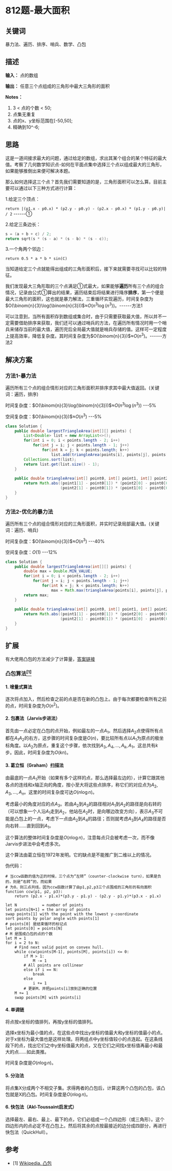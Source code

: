 # 812题-最大面积

## 关键词

暴力法、遍历、排序、哨兵、数学、凸包

## 描述

**输入：** 点的数组

**输出：** 任意三个点组成的三角形中最大三角形的面积

**Notes：** 

1. 3 < 点的个数 < 50;
2. 点集无重复
3. 点的x、y坐标范围在[-50,50];
4. 精确到10^-6;

## 思路

这是一道间接求最大的问题，通过给定的数组，求出其某个组合的某个特征的最大值。考察了几何数学知识点-如何在平面点集中选择三个点以组成最大的三角形，如果能够推倒出来便可解决本题。

那么如何选择这三个点？首先我们需要知道的是，三角形面积可以怎么算。目前主要可以通过以下三种方式进行计算：

1.给定三个顶点：

`return |(p1.x - p0.x) * (p2.y - p0.y) - (p2.x - p0.x) * (p1.y - p0.y)| / 2` ------①

2.给定三条边长：

``` c
s = (a + b + c) / 2;
return sqrt(s * (s - a) * (s - b) * (s - c));
```

3.一个角两个邻边：

`return 0.5 * a * b * sin(C)`

当知道给定三个点就能得出组成的三角形面积后，接下来就需要寻找可以比较的特征。

我们发现最大三角形取的三个点满足①式最大，如果能够**遍历**所有三个点的组合情况，记录由公式①算出的结果，遍历结束后将结果进行降序**排序**，第一个便是最大三角形的面积，这也就是暴力解法，三重循环实现遍历，时间复杂度为$O(\binom{n}{3}\log(\binom{n}{3}))$≈$O(n^{3}\log(n^{3}))$。------方法1

可以注意到，当所有面积存到数组或集合时，由于只需要获取最大值，所以并不一定需要借助排序来获取，我们还可以通过哨兵的方法，在遍历所有情况时用一个哨兵来储存当前的最大值，遍历完后全局最大值就是哨兵存储的值。这样可一定程度上提高效率，降低复杂度。其时间复杂度为$O(\binom{n}{3})$≈$O(n^{3})$。------方法2

## 解决方案

### 方法1-暴力法

遍历所有三个点的组合情形对应的三角形面积并排序求其中最大值返回。(关键词：遍历，排序)

时间复杂度：$O(\binom{n}{3}\log(\binom{n}{3}))$≈$O(n^{3}\log(n^{3}))$   ---5%

空间复杂度：$O(\binom{n}{3})$≈$O(n^{3})$   ---5%

``` java
class Solution {
    public double largestTriangleArea(int[][] points) {
        List<Double> list = new ArrayList<>();
        for(int i = 0; i < points.length - 2; i++)
            for(int j = i; j < points.length - 1; j++)
                for(int k = j; k < points.length; k++)
                    list.add(triangleArea(points[i], points[j], points[k]));
        Collections.sort(list);
        return list.get(list.size() - 1);
    }
    
    public double triangleArea(int[] point0, int[] point1, int[] point2){
        return Math.abs((point1[1] - point0[1]) * (point2[0] - point0[0]) -
                        (point2[1] - point0[1]) * (point1[0] - point0[0])) / 2.0;
    }
}
```

### 方法2-优化的暴力法

遍历所有三个点的组合情形对应的三角形面积，并实时记录局部最大值。(关键词：遍历、哨兵)

时间复杂度：$O(\binom{n}{3})$≈$O(n^{3})$   ---40%

空间复杂度：$O(1)$   ---12%

``` java
class Solution {
    public double largestTriangleArea(int[][] points) {
        double max = Double.MIN_VALUE;
        for(int i = 0; i < points.length - 2; i++)
            for(int j = i; j < points.length - 1; j++)
                for(int k = j; k < points.length; k++)
                    max = Math.max(triangleArea(points[i], points[j], points[k]), max);
        return max;
    }
    
    public double triangleArea(int[] point0, int[] point1, int[] point2){
        return Math.abs((point1[1] - point0[1]) * (point2[0] - point0[0]) -
                        (point2[1] - point0[1]) * (point1[0] - point0[0])) / 2.0;
    }
}
```

## 扩展

有大佬用凸包的方法减少了计算量，[答案链接](https://leetcode.com/problems/largest-triangle-area/discuss/179046/C)

### 凸包算法[<sup>[1]</sup>](#refer-anchor-1)

#### 1. 增量式算法

逐次将点加入，然后检查之前的点是否在新的凸包上。由于每次都要检查所有之前的点，时间复杂度为$O(n^{2})$。

#### 2. 包裹法（Jarvis步进法）

首先由一点必定在凸包的点开始，例如最左的一点$A_{1}$。然后选择$A_{2}$点使得所有点都在$A_{1}A_{2}$的右方，这步骤的时间复杂度是$O(n)$，要比较所有点以$A_{1}$为原点的极坐标角度。以$A_{2}$为原点，重复这个步骤，依次找到$A_{3},A_{4},...,A_{k},A_{1}$。这总共有$k$步。因此，时间复杂度为$O(kn)$。

#### 3. 葛立恒（Graham）扫描法

由最底的一点$A_{1}$开始（如果有多个这样的点，那么选择最左边的），计算它跟其他各点的连线和x轴正向的角度，按小至大将这些点排序，称它们的对应点为$A_{2},A_{3},...,A_{n}$。这里的时间复杂度可达$O(n\log {n})$。

考虑最小的角度对应的点$A_{3}$。若由$A_{2}$到$A_{3}$的路径相对$A_{1}$到$A_{2}$的路径是向右转的（可以想象一个人沿$A_{1}$走到$A_{2}$，他站在$A_{2}$时，是向哪边改变方向），表示$A_{3}$不可能是凸包上的一点，考虑下一点由$A_{2}$到$A_{4}$的路径；否则就考虑$A_{3}$到$A_{4}$的路径是否向右转……直到回到$A_{1}$。

这个算法的整体时间复杂度是$O(n\log {n})$，注意每点只会被考虑一次，而不像Jarvis步进法中会考虑多次。

这个算法由葛立恒在1972年发明。它的缺点是不能推广到二维以上的情况。

伪代码：

``` alg
# 当ccw函数的值为正的时候，三个点为“左转”（counter-clockwise turn），如果是负的，则是“右转”的，而如果
# 为0，则三点共线，因为ccw函数计算了由p1,p2,p3三个点围成的三角形的有向面积
function ccw(p1, p2, p3):
    return (p2.x - p1.x)*(p3.y - p1.y) - (p2.y - p1.y)*(p3.x - p1.x)

let N           = number of points
let points[N+1] = the array of points
swap points[1] with the point with the lowest y-coordinate
sort points by polar angle with points[1]
# points[0] 是结束循环的标记点
let points[0] = points[N]
# M 是围成凸包的点的个数
let M = 1
for i = 2 to N:
    # Find next valid point on convex hull.
    while ccw(points[M-1], points[M], points[i]) <= 0:
        if M > 1:
            M -= 1
        # All points are collinear
        else if i == N:
            break
        else
            i += 1
        # 更新M，并把points[i]放到正确的位置
    M += 1
    swap points[M] with points[i]
```

#### 4. 单调链

将点按x坐标的值排列，再按y坐标的值排列。

选择x坐标为最小值的点，在这些点中找出y坐标的值最大和y坐标的值最小的点。对于x坐标为最大值也是这样处理。将两组点中y坐标值较小的点连起。在这条线段下的点，找出它们之中y坐标值最大的点，又在它们之间找x坐标值再最小和最大的点……如此类推。

时间复杂度是$O(n\log {n})$。

#### 5. 分治法

将点集X分成两个不相交子集。求得两者的凸包后，计算这两个凸包的凸包，该凸包就是X的凸包。时间复杂度是$O(n\log {n})$。

#### 6. 快包法（Akl-Toussaint启发式）

选择最左、最右、最上、最下的点，它们必组成一个凸四边形（或三角形）。这个四边形内的点必定不在凸包上。然后将其余的点按最接近的边分成四部分，再进行快包法（QuickHull）。

## 参考

<div id="refer-anchor-1"></div>

- [1] [Wikipedia. 凸包](https://zh.wikipedia.org/wiki/%E5%87%B8%E5%8C%85#%E8%91%9B%E7%AB%8B%E6%81%92%EF%BC%88Graham%EF%BC%89%E6%89%AB%E6%8F%8F%E6%B3%95)
